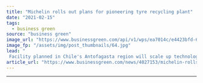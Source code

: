 ```yaml
---
title: "Michelin rolls out plans for pioneering tyre recycling plant"
date: "2021-02-15"
tags: 
  - business green
source: "business green"
image_url: "https://www.businessgreen.com/api/v1/wps/ea7014c/e4423bfd-6b42-4a59-a4c0-0f07a2233aeb/5/david-edelstein-IQsgtHLbtdI-unsplash-185x114.jpg"
image_fp: "/assets/img/post_thumbnails/64.jpg"
lead: "
 Facility planned in Chile's Antofagasta region will scale up technology from Swedish recycling firm Enviro ..."
article_url: "https://www.businessgreen.com/news/4027153/michelin-rolls-plans-pioneering-tyre-recycling-plant"
---
```


---
